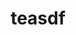 ---
schema: default
title: 'teasdf '
coordinator: Sample Department
notes: asdfasdfsadfs
publishing_entity: sfadsdfadsfa
category:
  - Education
abbreviations: sdafadfssdfa
constraints: asdfsdafdfsa
url: fddfdfsdfdsf
primary_language: asdfasdfsadf
supplier_contributers: sadfsdfasdfasdf
vendor_contributers: sdfsdfsdfsdf
consumer_contributers: dfsdf
independent_contributers: fdsdf
contributor_activity: fhjkghk
estimated_supplier_market: ghjkghjk
estimated_consumer_market: ghjkghjk
estimated_vendor_market: ghjhjgkkghjhgjk
latest_revision: hjkghjkghjkhjk
maturity_level: 1 Star
has_schematics: 'Yes'
has_extendable_schematics: 'No'
has_semantics: 'Yes'
has_test_tools: 'No'
has_sdks: 'Yes'
has_certification_mechanism: 'No'
has_support_resources: 'Yes'
is_free_to_use: 'Yes'
is_open_to_contribute: 'No'
has_sample_contract_language: 'Yes'
supports_api: 'No'
supports_bulk_download: 'Yes'
has_geospatial_elements: 'Yes'
has_temporal_elements: 'Yes'
---